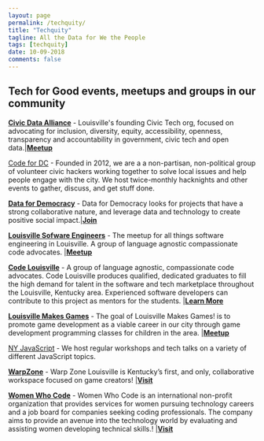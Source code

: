 ```yaml
---
layout: page
permalink: /techquity/
title: "Techquity"
tagline: All the Data for We the People
tags: [techquity]
date: 10-09-2018
comments: false
---
```

## Tech for Good events, meetups and groups in our community

[__Civic Data Alliance__](http://civicdataalliance.org) - Louisville's founding Civic Tech org, focused on advocating for inclusion, diversity, equity, accessibility, openness, transparency and accountability in government, civic tech and open data.|[__Meetup__](https://www.meetup.com/Civic-Data-Alliance)

[Code for DC](https://codefordc.org/index.html) - Founded in 2012, we are a a non-partisan, non-political group of volunteer civic hackers working together to solve local issues and help people engage with the city. We host twice-monthly hacknights and other events to gather, discuss, and get stuff done.

[__Data for Democracy__](http://datafordemocracy.org) - Data for Democracy looks for projects that have a strong collaborative nature, and leverage data and technology to create positive social impact.|[__Join__](http://datafordemocracy.org/contact.html)

[__Louisville Sofware Engineers__](https://www.meetup.com/Louisville-Software-Engineering/) - The meetup for all things software engineering in Louisville. A group of language agnostic compassionate code advocates. |[__Meetup__](https://www.meetup.com/Louisville-Software-Engineering/)

[__Code Louisville__](https://codelouisville.org/) - A group of language agnostic, compassionate code advocates. Code Louisville produces qualified, dedicated graduates to fill the high demand for talent in the software and tech marketplace throughout the Louisville, Kentucky area. Experienced software developers can contribute to this project as mentors for the students. |[__Learn More__](https://codelouisville.org/mentor)  

[__Louisville Makes Games__](louisvillemakesgames.org/) - The goal of Louisville Makes Games! is to promote game development as a viable career in our city through game development programming classes for children in the area. |[__Meetup__](https://www.meetup.com/LouisvilleMakesGames/)   

[NY JavaScript](https://www.meetup.com/NY-JavaScript/) - We host regular workshops and tech talks on a variety of different JavaScript topics.

[__WarpZone__](http://louisvillemakesgames.org/warpzone/) - Warp Zone Louisville is Kentucky’s first, and only, collaborative workspace focused on game creators! |[__Visit__](http://louisvillemakesgames.org/warpzone/) 

[__Women Who Code__](https://www.womenwhocode.com/) - Women Who Code is an international non-profit organization that provides services for women pursuing technology careers and a job board for companies seeking coding professionals. The company aims to provide an avenue into the technology world by evaluating and assisting women developing technical skills.! |[__Visit__](https://www.womenwhocode.com/) 
